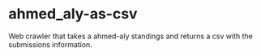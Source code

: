 # ahmed_aly-as-csv
Web crawler that takes a ahmed-aly standings and returns a csv with the submissions information.
